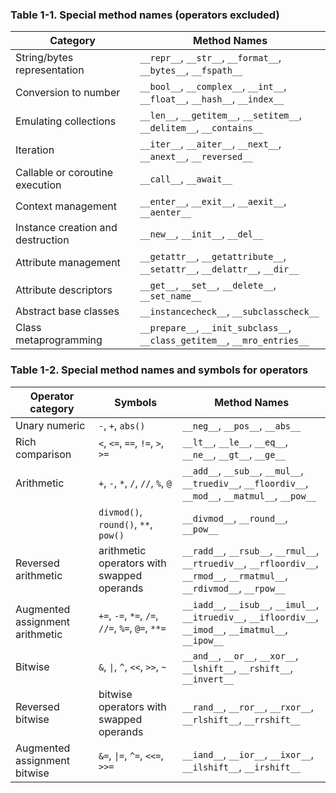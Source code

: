 ### Table 1-1. Special method names (operators excluded)

| Category                          | Method Names                                                               |
|-----------------------------------|----------------------------------------------------------------------------|
| String/bytes representation       | `__repr__`, `__str__`, `__format__`, `__bytes__`, `__fspath__`             |
| Conversion to number              | `__bool__`, `__complex__`, `__int__`, `__float__`, `__hash__`, `__index__` |
| Emulating collections             | `__len__`, `__getitem__`, `__setitem__`, `__delitem__`, `__contains__`     |
| Iteration                         | `__iter__`, `__aiter__`, `__next__`, `__anext__`, `__reversed__`           |
| Callable or coroutine execution   | `__call__`, `__await__`                                                    |
| Context management                | `__enter__`, `__exit__`, `__aexit__`, `__aenter__`                         |
| Instance creation and destruction | `__new__`, `__init__`, `__del__`                                           |
| Attribute management              | `__getattr__`, `__getattribute__`, `__setattr__`, `__delattr__`, `__dir__` |
| Attribute descriptors             | `__get__`, `__set__`, `__delete__`, `__set_name__`                         |
| Abstract base classes             | `__instancecheck__`, `__subclasscheck__`                                   |
| Class metaprogramming             | `__prepare__`, `__init_subclass__`, `__class_getitem__`, `__mro_entries__` |

### Table 1-2. Special method names and symbols for operators

| Operator category               | Symbols                                          | Method Names                                                                                                              |
|---------------------------------|--------------------------------------------------|---------------------------------------------------------------------------------------------------------------------------|
| Unary numeric                   | `-`, `+`, `abs()`                                | `__neg__`, `__pos__`, `__abs__`                                                                                           |
| Rich comparison                 | `<`, `<=`, `==`, `!=`, `>`, `>=`                 | `__lt__`, `__le__`, `__eq__`, `__ne__`, `__gt__`, `__ge__`                                                                |
| Arithmetic                      | `+`, `-`, `*`, `/`, `//`, `%`, `@`               | `__add__`, `__sub__`, `__mul__`, `__truediv__`, `__floordiv__`, `__mod__`, `__matmul__`, `__pow__`                        |
|                                 | `divmod()`, `round()`, `**`, `pow()`             | `__divmod__`, `__round__`, `__pow__`                                                                                      |
| Reversed arithmetic             | arithmetic operators with swapped operands       | `__radd__`, `__rsub__`, `__rmul__`, `__rtruediv__`, `__rfloordiv__`, `__rmod__`, `__rmatmul__`, `__rdivmod__`, `__rpow__` |
| Augmented assignment arithmetic | `+=`, `-=`, `*=`, `/=`, `//=`, `%=`, `@=`, `**=` | `__iadd__`, `__isub__`, `__imul__`, `__itruediv__`, `__ifloordiv__`, `__imod__`, `__imatmul__`, `__ipow__`                |
| Bitwise                         | `&`, `\|`, `^`, `<<`, `>>`, `~`                  | `__and__`, `__or__`, `__xor__`, `__lshift__`, `__rshift__`, `__invert__`                                                  |
| Reversed bitwise                | bitwise operators with swapped operands          | `__rand__`, `__ror__`, `__rxor__`, `__rlshift__`, `__rrshift__`                                                           |
| Augmented assignment bitwise    | `&=`, `\|=`, `^=`, `<<=`, `>>=`                  | `__iand__`, `__ior__`, `__ixor__`, `__ilshift__`, `__irshift__`                                                           |